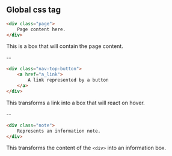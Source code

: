 ## Global css tag

```html
<div class="page">
    Page content here.
</div>
``` 
This is a box that will contain the page content.

--

```html
<div class="nav-top-button">
    <a href="a_link">
        A link represented by a button
    </a>
</div>
```
This transforms a link into a box that will react on hover.

--

```html
<div class="note">
    Represents an information note.
</div>
```
This transforms the content of the `<div>` into an information box.
